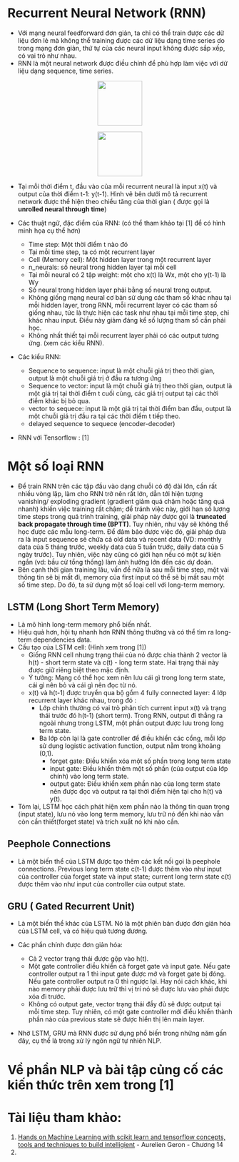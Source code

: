 # Recurrent Neural Network (RNN)
- Với mạng neural feedforward đơn giản, ta chỉ có thể train được các dữ liệu đơn lẻ mà không thể training được các dữ liệu dạng time series do   trong mạng đơn giản, thứ tự của các neural input không được sắp xếp, có vai trò như nhau.
- RNN là một neural network được điều chỉnh để phù hợp làm việc với dữ liệu dạng sequence, time series.
<p align="center">
  <img src="http://colah.github.io/posts/2015-08-Understanding-LSTMs/img/RNN-rolled.png" height="100" width="100">
</p>


<p align= "center">
   <img src="http://colah.github.io/posts/2015-08-Understanding-LSTMs/img/RNN-unrolled.png" height="100">
</p>

- Tại mỗi thời điểm t, đầu vào của mỗi recurrent neural là input x(t) và output của thời điểm t-1: y(t-1). Hình vẽ bên dưới mô tả recurrent network được thể hiện theo chiều tăng của thời gian ( được gọi là **unrolled neural through time**)
- Các thuật ngữ, đặc điểm của RNN: (có thể tham khảo tại [1] để có hình minh họa cụ thể hơn)
  - Time step: Một thời điểm t nào đó
  - Tại mỗi time step, ta có một recurrent layer
  - Cell (Memory cell): Một hidden layer trong một recurrent layer 
  - n_neurals: số neural trong hidden layer tại mỗi cell
  - Tại mỗi neural có 2 tập weight: một cho x(t) là Wx, một cho y(t-1) là Wy
  - Số neural trong hidden layer phải bằng số neural trong output.
  - Không giống mạng neural cơ bản sử dụng các tham số khác nhau tại mỗi hidden layer, trong RNN, mỗi recurrent layer có các tham số giống nhau, tức là thực hiện các task như nhau tại mỗi time step, chỉ khác nhau input. Điều này giảm đáng kể số lượng tham số cần phải học.
  - Không nhất thiết tại mỗi recurrent layer phải có các output tương ứng. (xem các kiểu RNN).
- Các kiểu RNN: 
  - Sequence to sequence: input là một chuỗi giá trị theo thời gian, output là một chuỗi giá trị ở đầu ra tương ứng
  - Sequence to vector: input là một chuỗi giá trị theo thời gian, output là một giá trị tại thời điểm t cuối cùng, các giá trị output tại các thời điểm khác bị bỏ qua.
  - vector to sequece: input là một giá trị tại thời điểm ban đầu, output là một chuỗi giá trị đầu ra tại các thời điểm t tiếp theo.
  - delayed sequence to sequece (encoder-decoder)
  
- RNN với Tensorflow : [1]
# Một số loại RNN
- Để train RNN trên các tập đầu vào dạng chuỗi có độ dài lớn, cần rất nhiều vòng lặp, làm cho RNN trở nên rất lớn, dẫn tới hiện tượng vanishing/ exploding gradient (gradient giảm quá chậm hoặc tăng quá nhanh) khiến việc training rất chậm; để tránh việc này, giới hạn số lượng time steps trong quá trình training, giải pháp này được gọi là **truncated back propagate through time (BPTT)**. Tuy nhiên, như vậy sẽ không thể học được các mẫu long-term. Để đảm bảo được việc đó, giải pháp đưa ra là input sequence sẽ chứa cả old data và recent data (VD: monthly data của 5 tháng trước, weekly data của 5 tuần trước, daily data của 5 ngày trước). Tuy nhiên, việc này cũng có giới hạn nếu có một sự kiện ngắn (vd: bầu cử tổng thống) làm ảnh hưởng lớn đến các dự đoán.
- Bên cạnh thời gian training lâu, vấn đề nữa là sau mỗi time step, một vài thông tin sẽ bị mất đi, memory của first input có thể sẽ bị mất sau một số time step. Do đó, ta sử dụng một số loại cell với long-term memory.

## LSTM (Long Short Term Memory)
- Là mô hình long-term memory phổ biến nhất.
- Hiệu quả hơn, hội tụ nhanh hơn RNN thông thường và có thể tìm ra long-term dependencies data.
- Cấu tạo của LSTM cell: (Hình xem trong [1])
  - Giống RNN cell nhưng trạng thái của nó được chia thành 2 vector là h(t) - short term state và c(t) - long term state. Hai trạng thái này được giữ riêng biệt theo mặc định.
  - Ý tưởng: Mạng có thể học xem nên lưu cái gì trong long term state, cái gì nên bỏ và cái gì nên đọc từ nó.
  - x(t) và h(t-1) được truyền qua bộ gồm 4 fully connected layer: 4 lớp recurrent layer khác nhau, trong đó :
      - Lớp chính thường có vai trò phân tích current input x(t) và trạng thái trước đó h(t-1) (short term). Trong RNN, output đi thẳng ra ngoài nhưng trong LSTM, một phần output được lưu trong long term state.
      - Ba lớp còn lại là gate controller để điều khiển các cổng, mỗi lớp sử dụng logistic activation function, output nằm trong khoảng (0,1).
          - forget gate: Điều khiển xóa một số phần trong long term state
          - input gate: Điều khiển thêm một số phần (của output của lớp chính) vào long term state.
          - output gate: Điều khiển xem phần nào của long term state nên được đọc và output ra tại thời điểm hiện tại cho h(t) và y(t).
- Tóm lại, LSTM học cách phát hiện xem phần nào là thông tin quan trọng (input state), lưu nó vào long term memory, lưu trữ nó đến khi nào vẫn còn cần thiết(forget state) và trích xuất nó khi nào cần.

## Peephole Connections
- Là một biến thể của LSTM được tạo thêm các kết nối gọi là peephole connections. Previous long term state c(t-1) được thêm vào như input của controller của forget state và input state; current long term state c(t) được thêm vào như input của controller của output state.

## GRU ( Gated Recurrent Unit)
- Là một biến thể khác của LSTM. Nó là một phiên bản được đơn giản hóa của LSTM cell, và có hiệu quả tương đương.
- Các phần chính được đơn giản hóa:
  - Cả 2 vector trạng thái được gộp vào h(t).
  - Một gate controller điều khiển cả forget gate và input gate. Nếu gate controller output ra 1 thì input gate được mở và forget gate bị đóng. Nếu gate controller output ra 0 thì ngược lại. Hay nói cách khác, khi nào memory phải được lưu trữ thì vị trí nó sẽ được lưu vào phải được xóa đi trước.
  - Không có output gate, vector trạng thái đầy đủ sẽ được output tại mỗi time step. Tuy nhiên, có một gate controller mới điều khiển thành phần nào của previous state sẽ được hiển thị lên main layer.

- Nhờ LSTM, GRU mà RNN được sử dụng phổ biến trong những năm gấn đây, cụ thể là trong xử lý ngôn ngữ tự nhiên NLP.
  
# Về phần NLP và bài tập củng cố các kiến thức trên xem trong [1]  
  
# Tài liệu tham khảo:
1. [Hands on Machine Learning with scikit learn and tensorflow concepts, tools and techniques to build intelligient](http://gen.lib.rus.ec/search.php?req=Hands+on+Machine+Learning+with+scikit+learn+and+tensorflow&open=0&res=25&view=simple&phrase=0&column=def) - Aurelien Geron - Chương 14
2. 
